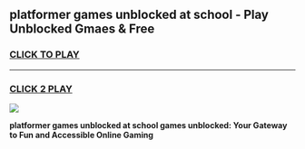 
## platformer games unblocked at school - Play Unblocked Gmaes & Free
<h3>
<a href="https://news.freeplayer.one?title=platformer_games_unblocked_at_school&ref=23F">CLICK TO PLAY</a></h3>
<hr>

<h3>
<a href="https://news.freeplayer.one?title=platformer_games_unblocked_at_school&ref=23F">CLICK 2 PLAY</a>
  
</h3>

<a href="https://news.freeplayer.one?title=platformer_games_unblocked_at_school&ref=23F/"><img src="https://clearcache.store/games.png"></a>


**platformer games unblocked at school games unblocked: Your Gateway to Fun and Accessible Online Gaming**
